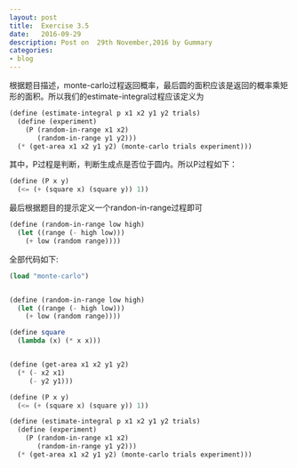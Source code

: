 ```yaml
---
layout: post
title:  Exercise 3.5
date:   2016-09-29
description: Post on  29th November,2016 by Gummary
categories:
- blog
---
```


根据题目描述，monte-carlo过程返回概率，最后圆的面积应该是返回的概率乘矩形的面积。所以我们的estimate-integral过程应该定义为

~~~scheme
(define (estimate-integral p x1 x2 y1 y2 trials)
  (define (experiment)
    (P (random-in-range x1 x2)
       (random-in-range y1 y2)))
  (* (get-area x1 x2 y1 y2) (monte-carlo trials experiment)))
~~~

其中，P过程是判断，判断生成点是否位于圆内。所以P过程如下：

~~~scheme
(define (P x y)
  (<= (+ (square x) (square y)) 1))
~~~

最后根据题目的提示定义一个randon-in-range过程即可

~~~scheme
(define (random-in-range low high)
  (let ((range (- high low)))
    (+ low (random range))))
~~~


全部代码如下:


~~~scheme
(load "monte-carlo")


(define (random-in-range low high)
  (let ((range (- high low)))
    (+ low (random range))))

(define square
  (lambda (x) (* x x)))


(define (get-area x1 x2 y1 y2)
  (* (- x2 x1)
     (- y2 y1)))

(define (P x y)
  (<= (+ (square x) (square y)) 1))

(define (estimate-integral p x1 x2 y1 y2 trials)
  (define (experiment)
    (P (random-in-range x1 x2)
       (random-in-range y1 y2)))
  (* (get-area x1 x2 y1 y2) (monte-carlo trials experiment)))
~~~

      

  
  
